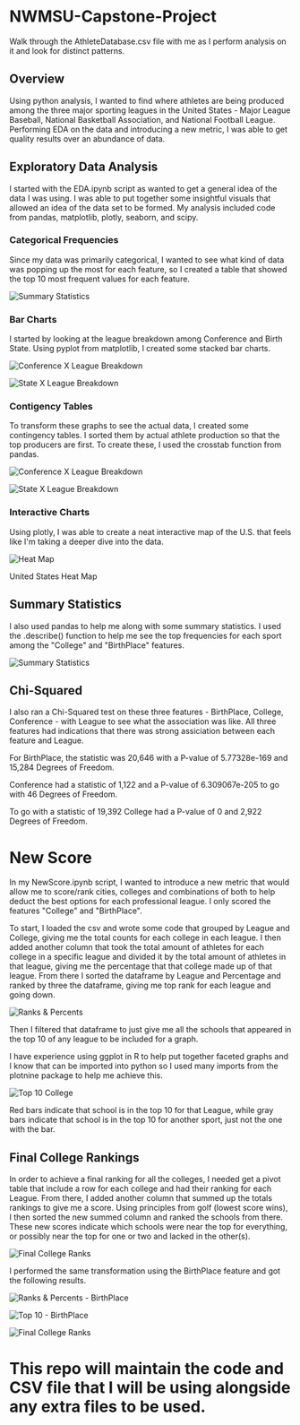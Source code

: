 # NWMSU-Capstone-Project

Walk through the AthleteDatabase.csv file with me as I perform analysis on it and look for distinct patterns.

## Overview

Using python analysis, I wanted to find where athletes are being produced among the three major sporting leagues in the United States - Major League Baseball, National Basketball Association, and National Football League. Performing EDA on the data and introducing a new metric, I was able to get quality results over an abundance of data.

## Exploratory Data Analysis

I started with the EDA.ipynb script as wanted to get a general idea of the data I was using. I was able to put together some insightful visuals that allowed an idea of the data set to be formed. My analysis included code from pandas, matplotlib, plotly, seaborn, and scipy. 

### Categorical Frequencies

Since my data was primarily categorical, I wanted to see what kind of data was popping up the most for each feature, so I created a table that showed the top 10 most frequent values for each feature.

![Summary Statistics](https://github.com/bradymonks/NWMSU-Capstone-Project/blob/main/images/SummaryStatistics2.png)

### Bar Charts

I started by looking at the league breakdown among Conference and Birth State. Using pyplot from matplotlib, I created some stacked bar charts. 

![Conference X League Breakdown](https://github.com/bradymonks/NWMSU-Capstone-Project/blob/main/ConferenceLeague.png)

![State X League Breakdown](https://github.com/bradymonks/NWMSU-Capstone-Project/blob/main/StateLeague.png)

### Contigency Tables

To transform these graphs to see the actual data, I created some contingency tables. I sorted them by actual athlete production so that the top producers are first. To create these, I used the crosstab function from pandas. 

![Conference X League Breakdown](https://github.com/bradymonks/NWMSU-Capstone-Project/blob/main/ContTableConf.png)

![State X League Breakdown](https://github.com/bradymonks/NWMSU-Capstone-Project/blob/main/ContTableState.png)

### Interactive Charts

Using plotly, I was able to create a neat interactive map of the U.S. that feels like I'm taking a deeper dive into the data. 

![Heat Map](https://github.com/bradymonks/NWMSU-Capstone-Project/blob/main/Images/HeatMap.png)

United States Heat Map

## Summary Statistics

I also used pandas to help me along with some summary statistics. I used the .describe() function to help me see the top frequencies for each sport among the "College" and "BirthPlace" features. 

![Summary Statistics](https://github.com/bradymonks/NWMSU-Capstone-Project/blob/main/Images/SummaryStatistics3.png)

## Chi-Squared

I also ran a Chi-Squared test on these three features - BirthPlace, College, Conference - with League to see what the association was like. All three features had indications that there was strong assiciation between each feature and League.

For BirthPlace, the statistic was 20,646 with a P-value of  5.77328e-169 and 15,284 Degrees of Freedom. 

Conference had a statistic of 1,122 and a P-value of  6.309067e-205 to go with 46 Degrees of Freedom.

To go with a statistic of 19,392 College had a P-value of 0 and 2,922 Degrees of Freedom. 

# New Score

In my NewScore.ipynb script, I wanted to introduce a new metric that would allow me to score/rank cities, colleges and combinations of both to help deduct the best options for each professional league. I only scored the features "College" and "BirthPlace". 

To start, I loaded the csv and wrote some code that grouped by League and College, giving me the total counts for each college in each league. I then added another column that took the total amount of athletes for each college in a specific league and divided it by the total amount of athletes in that league, giving me the percentage that that college made up of that league. From there I sorted the dataframe by League and Percentage and ranked by three the dataframe, giving me top rank for each league and going down. 

![Ranks & Percents](https://github.com/bradymonks/NWMSU-Capstone-Project/blob/main/Images/ranks_percents.png)

Then I filtered that dataframe to just give me all the schools that appeared in the top 10 of any league to be included for a graph. 

I have experience using ggplot in R to help put together faceted graphs and I know that can be imported into python so I used many imports from the plotnine package to help me achieve this. 

![Top 10 College](https://github.com/bradymonks/NWMSU-Capstone-Project/blob/main/Images/Top10College.png)

Red bars indicate that school is in the top 10 for that League, while gray bars indicate that school is in the top 10 for another sport, just not the one with the bar. 

## Final College Rankings

In order to achieve a final ranking for all the colleges, I needed get a pivot table that include a row for each college and had their ranking for each League. From there, I added another column that summed up the totals rankings to give me a score. Using principles from golf (lowest score wins), I then sorted the new summed column and ranked the schools from there. These new scores indicate which schools were near the top for everything, or possibly near the top for one or two and lacked in the other(s). 

![Final College Ranks](https://github.com/bradymonks/NWMSU-Capstone-Project/blob/main/Images/CollegeFinalRanks.png)

I performed the same transformation using the BirthPlace feature and got the following results. 

![Ranks & Percents - BirthPlace](https://github.com/bradymonks/NWMSU-Capstone-Project/blob/main/Images/ranks_percents_birthplace.png)


![Top 10 - BirthPlace](https://github.com/bradymonks/NWMSU-Capstone-Project/blob/main/Images/Top10BirthPlace.png)


![Final College Ranks](https://github.com/bradymonks/NWMSU-Capstone-Project/blob/main/Images/BirthPlaceFinalRanks.png)



# This repo will maintain the code and CSV file that I will be using alongside any extra files to be used. 